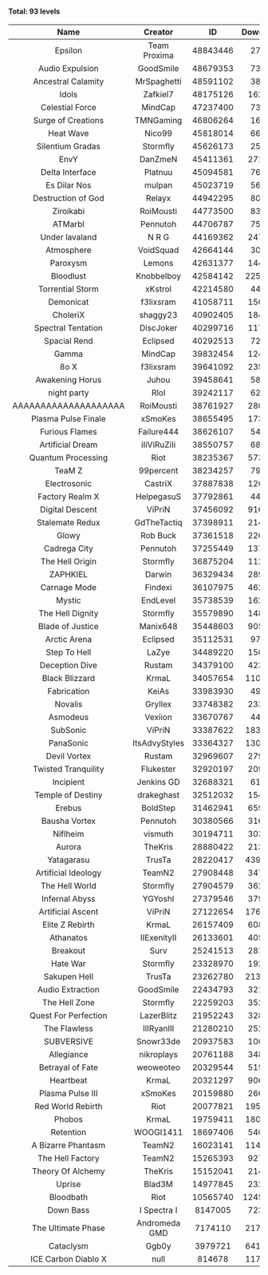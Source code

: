 #### Total: 93 levels

| Name | Creator | ID | Downloads | Likes |
|:---:|:---:|:---:|:---:|:---:|
| Epsilon | Team Proxima | 48843446 | 27175 | 3242
| Audio Expulsion | GoodSmile | 48679353 | 73300 | 6410
| Ancestral Calamity | MrSpaghetti | 48591102 | 38679 | 3683
| Idols | Zafkiel7 | 48175126 | 162140 | 20186
| Celestial Force  | MindCap | 47237400 | 73880 | 6847
| Surge of Creations | TMNGaming | 46806264 | 16734 | 1720
| Heat Wave | Nico99 | 45818014 | 66343 | 6363
| Silentium Gradas | Stormfly | 45626173 | 25576 | 2745
| EnvY | DanZmeN | 45411361 | 271085 | 24229
| Delta Interface | Platnuu | 45094581 | 76462 | 7577
| Es Dilar Nos | mulpan | 45023719 | 56521 | 5081
| Destruction of God | Relayx | 44942295 | 80750 | 8011
| Ziroikabi | RoiMousti | 44773500 | 83138 | 7019
| ATMarbl | Pennutoh | 44706787 | 75189 | 6832
| Under lavaland | N R G | 44169362 | 247308 | 22422
| Atmosphere | VoidSquad | 42664144 | 30449 | 2510
| Paroxysm | Lemons | 42631377 | 144773 | 12092
| Bloodlust | Knobbelboy | 42584142 | 2254630 | 221852
| Torrential Storm | xKstrol | 42214580 | 44214 | -706
| Demonicat | f3lixsram | 41058711 | 150228 | 12160
| CholeriX | shaggy23 | 40902405 | 184301 | 14366
| Spectral Tentation | DiscJoker | 40299716 | 117378 | 8231
| Spacial Rend | Eclipsed | 40292513 | 72610 | 6245
| Gamma | MindCap | 39832454 | 124005 | 11089
| 8o X | f3lixsram | 39641092 | 235898 | 18738
| Awakening Horus | Juhou | 39458641 | 58720 | 5165
| night party | Rlol | 39242117 | 62299 | 6085
| AAAAAAAAAAAAAAAAAAAA | RoiMousti | 38761927 | 280632 | 18553
| Plasma Pulse Finale | xSmoKes | 38655495 | 173703 | 15741
| Furious Flames | Failure444 | 38626107 | 54087 | 4270
| Artificial Dream | iIiViRuZiIi | 38550757 | 68089 | 5822
| Quantum Processing | Riot | 38235367 | 573031 | 40469
| TeaM Z | 99percent | 38234257 | 79460 | 6394
| Electrosonic | CastriX | 37887838 | 126670 | 11399
| Factory Realm X | HelpegasuS | 37792861 | 44468 | 4340
| Digital Descent | ViPriN | 37456092 | 916365 | 86580
| Stalemate Redux | GdTheTactiq | 37398911 | 214866 | 16307
| Glowy | Rob Buck | 37361518 | 226533 | 23126
| Cadrega City | Pennutoh | 37255449 | 137767 | 12621
| The Hell Origin | Stormfly | 36875204 | 112596 | 9205
| ZAPHKIEL | Darwin | 36329434 | 289944 | 31660
| Carnage Mode | Findexi | 36107975 | 462043 | 44205
| Mystic | EndLevel | 35738539 | 162800 | 15221
| The Hell Dignity | Stormfly | 35579890 | 148337 | 12889
| Blade of Justice | Manix648 | 35448603 | 905531 | 94309
| Arctic Arena | Eclipsed | 35112531 | 97728 | 7514
| Step To Hell | LaZye | 34489220 | 150281 | 15458
| Deception Dive | Rustam | 34379100 | 423590 | 27629
| Black Blizzard | KrmaL | 34057654 | 1108850 | 109278
| Fabrication | KeiAs | 33983930 | 49862 | 5576
| Novalis | Gryllex | 33748382 | 233768 | 21257
| Asmodeus | Vexiion | 33670767 | 44280 | 4195
| SubSonic | ViPriN | 33387622 | 1835571 | 140356
| PanaSonic | ItsAdvyStyles | 33364327 | 1300638 | 169976
| Devil Vortex | Rustam | 32969607 | 279293 | 25175
| Twisted Tranquility | Flukester | 32920197 | 209747 | 20761
| Incipient | Jenkins GD | 32688321 | 61616 | 5780
| Temple of Destiny | drakeghast | 32512032 | 154571 | 15063
| Erebus | BoldStep | 31462941 | 659633 | 61815
| Bausha Vortex | Pennutoh | 30380566 | 316239 | 28697
| Niflheim | vismuth | 30194711 | 303232 | 24122
| Aurora | TheKris | 28880422 | 213458 | 20019
| Yatagarasu  | TrusTa | 28220417 | 4398085 | 416381
| Artificial Ideology | TeamN2 | 27908448 | 347586 | 34956
| The Hell World | Stormfly | 27904579 | 362168 | 26820
| Infernal Abyss | YGYoshI | 27379546 | 379941 | 37967
| Artificial Ascent | ViPriN | 27122654 | 1763716 | 157297
| Elite Z Rebirth | KrmaL | 26157409 | 608260 | 40435
| Athanatos | IIExenityII | 26133601 | 405295 | 45589
| Breakout | Surv | 25241513 | 281215 | 28587
| Hate War | Stormfly | 23328970 | 192748 | 14678
| Sakupen Hell | TrusTa | 23262780 | 2130853 | 158086
| Audio Extraction | GoodSmile | 22434793 | 321946 | 30981
| The Hell Zone | Stormfly | 22259203 | 352296 | 23148
| Quest For Perfection | LazerBlitz | 21952243 | 328892 | 28965
| The Flawless | IlIRyanIlI | 21280210 | 252014 | 23133
| SUBVERSIVE | Snowr33de | 20937583 | 106933 | 14021
| Allegiance | nikroplays | 20761188 | 348893 | 38226
| Betrayal of Fate | weoweoteo | 20329544 | 515858 | 48663
| Heartbeat | KrmaL | 20321297 | 906834 | 81330
| Plasma Pulse III | xSmoKes | 20159880 | 266963 | 26424
| Red World Rebirth | Riot | 20077821 | 1951361 | 132041
| Phobos | KrmaL | 19759411 | 1800350 | 163509
| Retention | WOOGI1411 | 18697406 | 540340 | 67853
| A Bizarre Phantasm | TeamN2 | 16023141 | 1140130 | 115022
| The Hell Factory | TeamN2 | 15265393 | 927901 | 92634
| Theory Of Alchemy | TheKris | 15152041 | 214877 | 16132
| Uprise | Blad3M | 14977845 | 232078 | 21905
| Bloodbath | Riot | 10565740 | 12456236 | 1149916
| Down Bass | I Spectra I | 8147005 | 723722 | 65917
| The Ultimate Phase | Andromeda GMD | 7174110 | 2170702 | 222697
| Cataclysm | Ggb0y | 3979721 | 6418700 | 526395
| ICE Carbon Diablo X | null | 814678 | 1172267 | 85730
